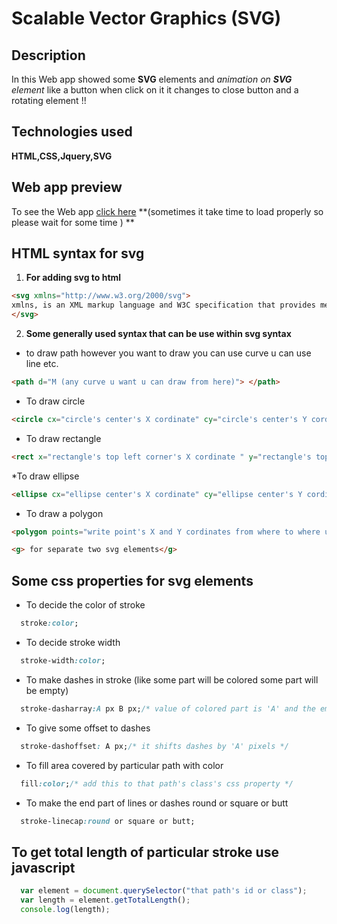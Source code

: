 # Scalable Vector Graphics (SVG)
## Description
In this Web app showed some **SVG** elements and *animation on **SVG** element* like a button when click on it it changes to close button and a rotating element !!
## Technologies used
**HTML,CSS,Jquery,SVG**
## Web app preview
To see the Web app [click here](http://htmlpreview.github.io/?https://github.com/hardbeater/Scalable-vector-graphics/blob/master/svgexp.html) **(sometimes it take time to load properly so please wait for some time ) **
## HTML syntax for svg
1. **For adding svg to html**
```html
<svg xmlns="http://www.w3.org/2000/svg">
xmlns, is an XML markup language and W3C specification that provides methods for creating internal and external links within XML documents, and associating metadata with those links (sourse:wiki)and this is to prevent the elements from different technologies from clashing like the SVG <a> element and the HTML <a> element can be distinguished if one is called **svg:a** and the other **html:a**
</svg>
```
2. **Some generally used syntax that can be use within svg syntax**
* to draw path however you want to draw you can use curve u can use line etc.
```html
<path d="M (any curve u want u can draw from here)"> </path>
```
* To draw circle
```html
<circle cx="circle's center's X cordinate" cy="circle's center's Y cordinate" r="circle radius"> </circle>
```
* To draw rectangle
```html
<rect x="rectangle's top left corner's X cordinate " y="rectangle's top left corner's Y cordinate" width=" rectangle's width " height="rectangle's height"></rect>
```
*To draw ellipse
```html
<ellipse cx="ellipse center's X cordinate" cy="ellipse center's Y cordinat" rx="radius in X direction" ry="radius in Y direction" ></ellipse>
```
* To draw a polygon 
```html
<polygon points="write point's X and Y cordinates from where to where u want to draw line in polygon "></polygon>
```
```html
<g> for separate two svg elements</g>
```
## Some css properties for svg elements
* To decide the color of stroke
```css
  stroke:color;
```
* To decide stroke width
```css
  stroke-width:color;
```
* To make dashes in stroke (like some part will be colored some part will be empty)
```css
  stroke-dasharray:A px B px;/* value of colored part is 'A' and the empty part value is 'B' so the 'A' pixels will be colored then 'B' pixels empty then 'A' pixels colored likewise*/
```
* To give some offset to dashes
```css
  stroke-dashoffset: A px;/* it shifts dashes by 'A' pixels */
```
* To fill area covered by particular path with color
```css
  fill:color;/* add this to that path's class's css property */
```
* To make the end part of lines or dashes round or square or butt
```css
  stroke-linecap:round or square or butt;
```
## To get total length of particular stroke use javascript
```javascript
  var element = document.querySelector("that path's id or class");
  var length = element.getTotalLength();
  console.log(length);
```



